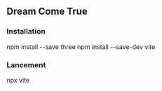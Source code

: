 ## Dream Come True

### Installation
npm install --save three
npm install --save-dev vite

### Lancement
npx vite
